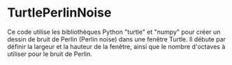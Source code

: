 # TurtlePerlinNoise
Ce code utilise les bibliothèques Python "turtle" et "numpy" pour créer un dessin de bruit de Perlin (Perlin noise) dans une fenêtre Turtle. Il débute par définir la largeur et la hauteur de la fenêtre, ainsi que le nombre d'octaves à utiliser pour le bruit de Perlin.
